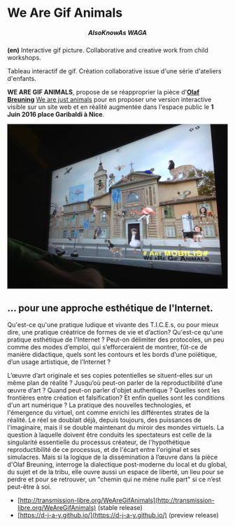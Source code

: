 # We Are Gif Animals
##### <center>AlsoKnowAs WAGA</center>

__(en)__ Interactive gif picture. Collaborative and creative work from child workshops.

Tableau interactif de gif. Création collaborative issue d'une série d'ateliers d'enfants.

__WE ARE GIF ANIMALS__, propose de se réapproprier la pièce d'[__Olaf Breuning__](https://en.wikipedia.org/wiki/Olaf_Breuning) [We are just animals](http://olafbreuningphoto.tumblr.com/post/22454770569/2005-we-are-just-animals-c-print-120-x-150-cm) pour en proposer une version interactive visible sur un site web et en réalité augmentée dans l'espace public le __1 Juin 2016 place Garibaldi à Nice__.

![WeAreGifAnimals (at) La Station](/README_files/Waga_LaStation.jpg)

## ... pour une approche esthétique de l'Internet.

Qu'est-ce qu'une pratique ludique et vivante des T.I.C.E.s, ou pour mieux dire,
une pratique créatrice de formes de vie et d’action? Qu'est-ce qu'une pratique
esthétique de l'Internet ? Peut-on délimiter des protocoles, un peu comme des
modes d’emploi, qui s’efforceraient de montrer, fût-ce de manière didactique,
quels sont les contours et les bords d’une poïétique, d’un usage artistique, de l’Internet ?

L’œuvre d’art originale et ses copies potentielles se situent-elles sur un même plan de réalité ?
Jusqu’où peut-on parler de la reproductibilité d’une œuvre d’art ? Quand peut-on parler d'objet
authentique ? Quelles sont les frontières entre création et falsification? Et enfin quelles sont
les conditions d'un art numérique ? La pratique des nouvelles technologies, et l'émergence du
virtuel, ont comme enrichi les différentes strates de la réalité. Le réel se doublait déjà,
depuis toujours, des puissances de l'imaginaire, mais il se double maintenant du miroir des
mondes virtuels. La question à laquelle doivent être conduits les spectateurs est celle de la
singularité essentielle du processus créateur, de l'hypothétique reproductibilité de ce processus,
et de l'écart entre l'original et ses simulacres. Mais si la logique de la dissémination
à l’œuvre dans la pièce d'Olaf Breuning, interroge la dialectique post-moderne du local et
du global, du sujet et de la tribu, elle ouvre aussi un espace de liberté, un lieu pour se
perdre et pour se retrouver, un "chemin qui ne mène nulle part" si ce n’est peut-être à soi.

* [http://transmission-libre.org/WeAreGifAnimals](http://transmission-libre.org/WeAreGifAnimals) (stable release)
* [https://d-j-a-y.github.io/](https://d-j-a-y.github.io/) (preview release)
